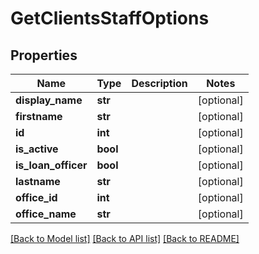# GetClientsStaffOptions

## Properties
Name | Type | Description | Notes
------------ | ------------- | ------------- | -------------
**display_name** | **str** |  | [optional] 
**firstname** | **str** |  | [optional] 
**id** | **int** |  | [optional] 
**is_active** | **bool** |  | [optional] 
**is_loan_officer** | **bool** |  | [optional] 
**lastname** | **str** |  | [optional] 
**office_id** | **int** |  | [optional] 
**office_name** | **str** |  | [optional] 

[[Back to Model list]](../README.md#documentation-for-models) [[Back to API list]](../README.md#documentation-for-api-endpoints) [[Back to README]](../README.md)

